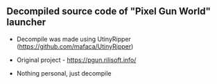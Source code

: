 **Decompiled source code of "Pixel Gun World" launcher**
---
- Decompile was made using UtinyRipper (https://github.com/mafaca/UtinyRipper)

- Original project - https://pgun.rilisoft.info/

- Nothing personal, just decompile
